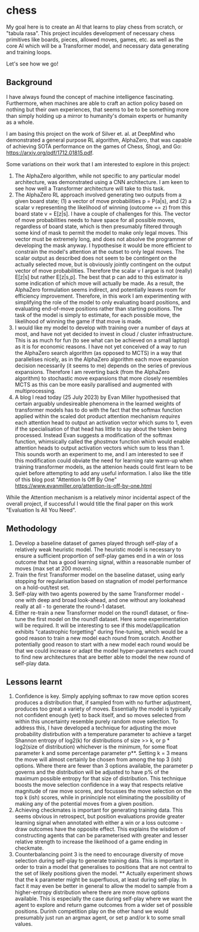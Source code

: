 # chess
My goal here is to create an AI that learns to play chess from scratch, or "tabula rasa". This project inculdes development of necessary chess primitives like boards, pieces, allowed moves, games, etc. as well as the core AI which will be a Transformer model, and necessary data generating and training loops.

Let's see how we go!

## Background
I have always found the concept of machine intelligence fascinating. Furthermore, when machines are able to craft an action policy based on nothing but their own experiences, that seems to be to be something more than simply holding up a mirror to humanity's domain experts or humanity as a whole.

I am basing this project on the work of Silver et. al. at DeepMind who demonstrated a general purpose RL algorithm, AlphaZero, that was capable of achieving SOTA performance on the games of Chess, Shogi, and Go: https://arxiv.org/pdf/1712.01815.pdf.

Some variations on their work that I am interested to explore in this project:
1. The AlphaZero algorithm, while not specific to any particular model architecture, was demonstrated using a CNN architecture. I am keen to see how well a Transformer architecture will take to this task.
2. The AlphaZero RL approach involved generating two outputs from a given board state; (1) a vector of move probabilities p = P(a|s), and (2) a scalar v representing the likelihood of winning (outcome == z) from this board state v = E[z|s]. I have a couple of challenges for this. The vector of move probabilities needs to have space for all possible moves, regardless of board state, which is then presumably filtered through some kind of mask to permit the model to make only legal moves. This vector must be extremely long, and does not absolve the programmer of developing the mask anyway. I hypothesise it would be more efficient to constrain the model's attention at the outset to only legal moves. The scalar output as described does not seem to be contingent on the actually selected move, but is obviously jointly contingent on the output vector of move probabilities. Therefore the scalar v I argue is not (really) E[z|s] but rather E[z|s,p]. The best that p can add to this estimator is some indication of which move will actually be made. As a result, the AlphaZero formulation seems indirect, and potentially leaves room for efficiency improvement. Therefore, in this work I am experimenting with simplifying the role of the model to only evaluating board positions, and evaluating end-of-move positions rather than starting positions. The task of the model is simply to estimate, for each possible move, the likelihood of winning the game if that move is made.
3. I would like my model to develop with training over a number of days at most, and have not yet decided to invest in cloud / cluster infrastructure. This is as much for fun (to see what can be achieved on a small laptop) as it is for economic reasons. I have not yet conceived of a way to run the AlphaZero search algorithm (as opposed to MCTS) in a way that parallelises nicely, as in the AlphaZero algorithm each move expansion decision necessarily (it seems to me) depends on the series of previous expansions. Therefore I am reverting back (from the AlphaZero algorithm) to stochastic move expansions that more closely resembles MCTS as this can be more easily parallised and augmented with multiprocessing.
4. A blog I read today (25 July 2023) by Evan Miller hypothesised that certain arguably undesireable phenomena in the learned weights of transformer models has to do with the fact that the softmax function applied within the scaled dot product attention mechanism _requires_ each attention head to output an activation vector which sums to 1, even if the specialisation of that head has little to say about the token being processed. Instead Evan suggests a modification of the softmax function, whimsically called the _ghostmax_ function which would enable attention heads to output activation vectors which sum to less than 1. This sounds worth an experiment to me, and I am interested to see if this modification could obviate the need for learning rate warm-up when training transformer models, as the attenion heads could first learn to be quiet before attempting to add any useful information. I also like the title of this blog post "Attention Is Off By One" https://www.evanmiller.org/attention-is-off-by-one.html

While the Attention mechanism is a relatively minor incidental aspect of the overall project, if successful I would title the final paper on this work "Evaluation Is All You Need".

## Methodology
1. Develop a baseline dataset of games played through self-play of a relatively weak heuristic model. The heuristic model is necessary to ensure a sufficient proportion of self-play games end in a win or loss outcome that has a good learning signal, within a reasonable number of moves (max set at 200 moves).
2. Train the first Transformer model on the baseline dataset, using early stopping for regularisation based on stagnation of model performance on a hold-out/test set.
3. Self-play with two agents powered by the same Transformer model - one with deep and broad look-ahead, and one without any lookahead really at all - to generate the round-1 dataset.
4. Either re-train a new Transformer model on the round1 dataset, or fine-tune the first model on the round1 dataset. Here some experimentation will be required. It will be interesting to see if this model/application exhibits "catastrophic forgetting" during fine-tuning, which would be a good reason to train a new model each round from scratch. Another potentially good reason to start with a new model each round would be that we could increase or adapt the model hyper-parameters each round to find new architectures that are better able to model the new round of self-play data. 

## Lessons learnt
1. Confidence is key. Simply applying softmax to raw move option scores produces a distribution that, if sampled from with no further adjustment, produces too great a variety of moves. Essentially the model is typically not confident enough (yet) to back itself, and so moves selected from within this uncertainty resemble purely random move selection. To address this, I have developed a technique for adjusting the move probability distirbution with a temperature parameter to achieve a target Shannon entropy of log2(k) for distributions of size >> k, or p * log2(size of distribution) whichever is the minimum, for some float parameter k and some percentage parameter p**. Setting k = 3 means the move will almost certainly be chosen from among the top 3 (ish) options. Where there are fewer than 3 options available, the parameter p governs and the distribution will be adjusted to have p% of the maximum possible entropy for that size of distribution. This technique boosts the move selection confidence in a way that respects relative magnitude of raw move scores, and focusses the move selection on the top k (ish) scores, while in prininciple not eliminating the possibility of making any of the potential moves from a given position.
2. Achieving checkmates is important for generating training data. This seems obvious in retrospect, but position evaluations provide greater learning signal when annotated with either a win or a loss outcome - draw outcomes have the opposite effect. This explains the wisdom of constructing agents that can be parameterised with greater and lesser relative strength to increase the likelihood of a game ending in checkmate.
3. Counterbalancing point 3 is the need to encourage diversity of move selection during self-play to generate training data. This is important in order to train a model that generalises to positions that are not central to the set of likely positions given the model.
** Actually experiment shows that the k parameter might be superfluous, at least during self-play. In fact it may even be better in general to allow the model to sample from a higher-entropy distribution where there are more move options available. This is especially the case during self-play where we want the agent to explore and return game outcomes from a wider set of possible positions. Durinh competition play on the other hand we would presumably just run an argmax agent, or set p and/or k to some small values.
